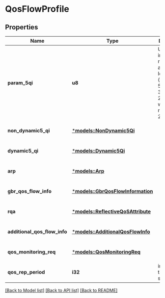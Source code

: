 # QosFlowProfile

## Properties
Name | Type | Description | Notes
------------ | ------------- | ------------- | -------------
**param_5qi** | **u8** | Unsigned integer representing a 5G QoS Identifier (see clause 5.7.2.1 of 3GPP TS 23.501, within the range 0 to 255.  | 
**non_dynamic5_qi** | [***models::NonDynamic5Qi**](NonDynamic5Qi.md) |  | [optional] [default to None]
**dynamic5_qi** | [***models::Dynamic5Qi**](Dynamic5Qi.md) |  | [optional] [default to None]
**arp** | [***models::Arp**](Arp.md) |  | [optional] [default to None]
**gbr_qos_flow_info** | [***models::GbrQosFlowInformation**](GbrQosFlowInformation.md) |  | [optional] [default to None]
**rqa** | [***models::ReflectiveQoSAttribute**](ReflectiveQoSAttribute.md) |  | [optional] [default to None]
**additional_qos_flow_info** | [***models::AdditionalQosFlowInfo**](AdditionalQosFlowInfo.md) |  | [optional] [default to None]
**qos_monitoring_req** | [***models::QosMonitoringReq**](QosMonitoringReq.md) |  | [optional] [default to None]
**qos_rep_period** | **i32** | indicating a time in seconds. | [optional] [default to None]

[[Back to Model list]](../README.md#documentation-for-models) [[Back to API list]](../README.md#documentation-for-api-endpoints) [[Back to README]](../README.md)


